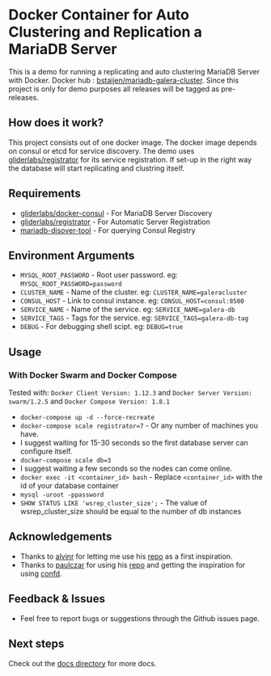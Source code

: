 # Docker Container for Auto Clustering and Replication a MariaDB Server
This is a demo for running a replicating and auto clustering MariaDB Server with Docker.
Docker hub : [bstaijen/mariadb-galera-cluster](https://hub.docker.com/r/bstaijen/mariadb-galera-cluster/). Since this project is only for demo purposes all releases will be tagged as pre-releases.

## How does it work?
This project consists out of one docker image. The docker image depends on consul or etcd for service discovery. The demo uses [gliderlabs/registrator](https://github.com/gliderlabs/registrator) for its service registration. If set-up in the right way the database will start replicating and clustring itself.

## Requirements
- [gliderlabs/docker-consul](https://github.com/gliderlabs/docker-consul) - For MariaDB Server Discovery
- [gliderlabs/registrator](https://github.com/gliderlabs/registrator) - For Automatic Server Registration
- [mariadb-disover-tool](https://github.com/bstaijen/mariadb-discover-tool) - For querying Consul Registry

## Environment Arguments
- `MYSQL_ROOT_PASSWORD` - Root user password. eg: `MYSQL_ROOT_PASSWORD=password`
- `CLUSTER_NAME` - Name of the cluster. eg: `CLUSTER_NAME=galeracluster`
- `CONSUL_HOST` - Link to consul instance. eg: `CONSUL_HOST=consul:8500`
- `SERVICE_NAME` - Name of the service. eg: `SERVICE_NAME=galera-db`
- `SERVICE_TAGS` - Tags for the service. eg: `SERVICE_TAGS=galera-db-tag`
- `DEBUG` - For debugging shell scipt. eg: `DEBUG=true`

## Usage

### With Docker Swarm and Docker Compose
Tested with: `Docker Client Version: 1.12.3` and `Docker Server Version: swarm/1.2.5` and `Docker Compose Version: 1.8.1`

- `docker-compose up -d --force-recreate`
- `docker-compose scale registrator=7` - Or any number of machines you have.
- I suggest waiting for 15-30 seconds so the first database server can configure itself.
- `docker-compose scale db=3`
- I suggest waiting a few seconds so the nodes can come online.
- `docker exec -it <container_id> bash` - Replace `<container_id>` with the id of your database container
- `mysql -uroot -ppassword`
- `SHOW STATUS LIKE 'wsrep_cluster_size';` - The value of wsrep_cluster_size should be equal to the number of db instances

## Acknowledgements
- Thanks to [alvinr](https://github.com/alvinr) for letting me use his [repo](https://github.com/alvinr/docker-demo/tree/master/mariadb/vote/prod/galera) as a first inspiration.
- Thanks to [paulczar](https://github.com/paulczar) for using his [repo](https://github.com/paulczar/docker-percona_galera/tree/master/database) and getting the inspiration for using [confd](https://github.com/kelseyhightower/confd).

## Feedback & Issues
- Feel free to report bugs or suggestions through the Github issues page.

## Next steps
Check out the [docs directory](docs) for more docs.